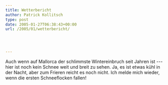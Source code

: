 ```yaml
---
title: Wetterbericht
author: Patrick Kollitsch
type: post
date: 2005-01-27T06:38:43+00:00
url: /2005/01/wetterbericht/




---
```

Auch wenn auf Mallorca der schlimmste Wintereinbruch seit Jahren ist --- hier ist noch kein Schnee weit und breit zu sehen. Ja, es ist etwas kühl in der Nacht, aber zum Frieren reicht es noch nicht. Ich melde mich wieder, wenn die ersten Schneeflocken fallen!
